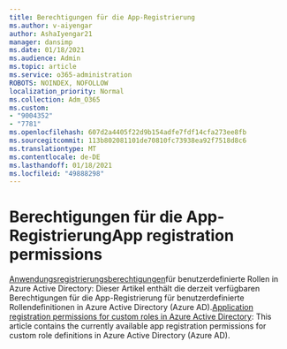 ```yaml
---
title: Berechtigungen für die App-Registrierung
ms.author: v-aiyengar
author: AshaIyengar21
manager: dansimp
ms.date: 01/18/2021
ms.audience: Admin
ms.topic: article
ms.service: o365-administration
ROBOTS: NOINDEX, NOFOLLOW
localization_priority: Normal
ms.collection: Adm_O365
ms.custom:
- "9004352"
- "7781"
ms.openlocfilehash: 607d2a4405f22d9b154adfe7fdf14cfa273ee8fb
ms.sourcegitcommit: 113b802081101de70810fc73938ea92f7518d8c6
ms.translationtype: MT
ms.contentlocale: de-DE
ms.lasthandoff: 01/18/2021
ms.locfileid: "49888298"
---
```

# <a name="app-registration-permissions"></a><span data-ttu-id="96a1d-102">Berechtigungen für die App-Registrierung</span><span class="sxs-lookup"><span data-stu-id="96a1d-102">App registration permissions</span></span>

<span data-ttu-id="96a1d-103">[Anwendungsregistrierungsberechtigungen](https://docs.microsoft.com/azure/active-directory/roles/custom-available-permissions)für benutzerdefinierte Rollen in Azure Active Directory: Dieser Artikel enthält die derzeit verfügbaren Berechtigungen für die App-Registrierung für benutzerdefinierte Rollendefinitionen in Azure Active Directory (Azure AD).</span><span class="sxs-lookup"><span data-stu-id="96a1d-103">[Application registration permissions for custom roles in Azure Active Directory](https://docs.microsoft.com/azure/active-directory/roles/custom-available-permissions): This article contains the currently available app registration permissions for custom role definitions in Azure Active Directory (Azure AD).</span></span>
